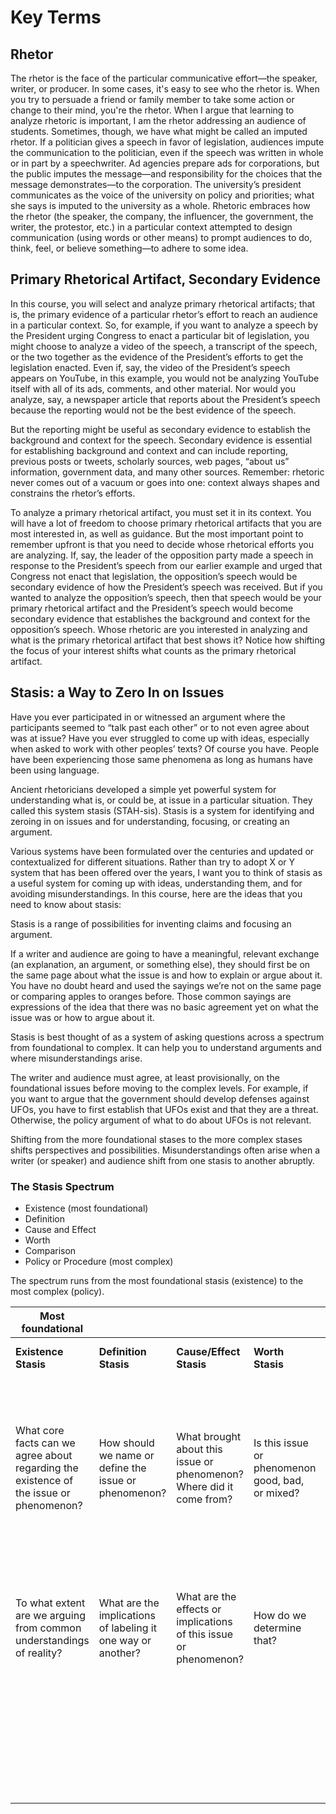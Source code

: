 # Key Terms 

## Rhetor

The rhetor is the face of the particular communicative effort—the speaker, writer, or producer. In some cases, it's easy to see who the rhetor is. When you try to persuade a friend or family member to take some action or change to their mind, you're the rhetor. When I argue that learning to analyze rhetoric is important, I am the rhetor addressing an audience of students. Sometimes, though, we have what might be called an imputed rhetor. If a politician gives a speech in favor of legislation, audiences impute the communication to the politician, even if the speech was written in whole or in part by a speechwriter. Ad agencies prepare ads for corporations, but the public imputes the message—and responsibility for the choices that the message demonstrates—to the corporation. The university’s president communicates as the voice of the university on policy and priorities; what she says is imputed to the university as a whole. Rhetoric embraces how the rhetor (the speaker, the company, the influencer, the government, the writer, the protestor, etc.) in a particular context attempted to design communication (using words or other means) to prompt audiences to do, think, feel, or believe something—to adhere to some idea.

## Primary Rhetorical Artifact, Secondary Evidence
In this course, you will select and analyze primary rhetorical artifacts; that is, the primary evidence of a particular rhetor’s effort to reach an audience in a particular context. So, for example, if you want to analyze a speech by the President urging Congress to enact a particular bit of legislation, you might choose to analyze a video of the speech, a transcript of the speech, or the two together as the evidence of the President’s efforts to get the legislation enacted. Even if, say, the video of the President’s speech appears on YouTube, in this example, you would not be analyzing YouTube itself with all of its ads, comments, and other material. Nor would you analyze, say, a newspaper article that reports about the President’s speech because the reporting would not be the best evidence of the speech.

But the reporting might be useful as secondary evidence to establish the background and context for the speech. Secondary evidence is essential for establishing background and context and can include reporting, previous posts or tweets, scholarly sources, web pages, “about us” information, government data, and many other sources.
Remember: rhetoric never comes out of a vacuum or goes into one: context always shapes and constrains the rhetor’s efforts.

To analyze a primary rhetorical artifact, you must set it in its context. You will have a lot of freedom to choose primary rhetorical artifacts that you are most interested in, as well as guidance. But the most important point to remember upfront is that you need to decide whose rhetorical efforts you are analyzing. If, say, the leader of the opposition party made a speech in response to the President’s speech from our earlier example and urged that Congress not enact that legislation, the opposition’s speech would be secondary evidence of how the President’s speech was received. But if you wanted to analyze the opposition’s speech, then that speech would be your primary rhetorical artifact and the President’s speech would become secondary evidence that establishes the background and context for the opposition’s speech.
Whose rhetoric are you interested in analyzing and what is the primary rhetorical artifact that best shows it? Notice how shifting the focus of your interest shifts what counts as the primary rhetorical artifact.

## Stasis: a Way to Zero In on Issues
Have you ever participated in or witnessed an argument where the participants seemed to “talk past each other” or to not even agree about was at issue? Have you ever struggled to come up with ideas, especially when asked to work with other peoples’ texts? Of course you have. People have been experiencing those same phenomena as long as humans have been using language. 

Ancient rhetoricians developed a simple yet powerful system for understanding what is, or could be, at issue in a particular situation. They called this system stasis (STAH-sis). Stasis is a system for identifying and zeroing in on issues and for understanding, focusing, or creating an argument. 

Various systems have been formulated over the centuries and updated or contextualized for different situations. Rather than try to adopt X or Y system that has been offered over the years, I want you to think of stasis as a useful system for coming up with ideas, understanding them, and for avoiding misunderstandings. In this course, here are the ideas that you need to know about stasis:

Stasis is a range of possibilities for inventing claims and focusing an argument.

If a writer and audience are going to have a meaningful, relevant exchange (an explanation, an argument, or something else), they should first be on the same page about what the issue is and how to explain or argue about it. You have no doubt heard and used the sayings we’re not on the same page or comparing apples to oranges before. Those common sayings are expressions of the idea that there was no basic agreement yet on what the issue was or how to argue about it.

Stasis is best thought of as a system of asking questions across a spectrum from foundational to complex. It can help you to understand arguments and where misunderstandings arise. 

The writer and audience must agree, at least provisionally, on the foundational issues before moving to the complex levels. 
For example, if you want to argue that the government should develop defenses against UFOs, you have to first establish that UFOs exist and that they are a threat. Otherwise, the policy argument of what to do about UFOs is not relevant.

Shifting from the more foundational stases to the more complex stases shifts perspectives and possibilities. 
Misunderstandings often arise when a writer (or speaker) and audience shift from one stasis to another abruptly. 

### The Stasis Spectrum
* Existence (most foundational)
* Definition
* Cause and Effect
* Worth
* Comparison
* Policy or Procedure (most complex)

The spectrum runs from the most foundational stasis (existence) to the most complex (policy).

| Most foundational | | | | | Most complex |
|-------------------|---|---|---|---|-------------|
| **Existence Stasis** | **Definition Stasis** | **Cause/Effect Stasis** | **Worth Stasis** | **Comparison Stasis** | **Policy or Procedure Stasis** |
| What core facts can we agree about regarding the existence of the issue or phenomenon? | How should we name or define the issue or phenomenon? | What brought about this issue or phenomenon? Where did it come from? | Is this issue or phenomenon good, bad, or mixed? | What can be learned by comparing this issue or phenomenon with another? | What should be done to address this issue or phenomenon? Why is that the thing to do? How is doing that feasible? How will we know whether it was effective? |
| To what extent are we arguing from common understandings of reality? | What are the implications of labeling it one way or another? | What are the effects or implications of this issue or phenomenon? | How do we determine that? | What is the worth of this issue or phenomenon compared to another? | Who has authority or ability to come up with and implement policy? Are there proper steps that need to be followed? |
| | | | | How can we better understand this issue or phenomenon by examining another? | |

